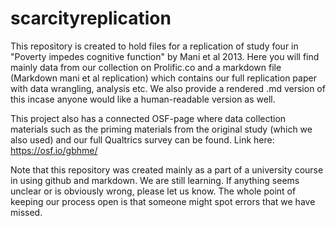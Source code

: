 # scarcityreplication

This repository is created to hold files for a replication of study four in "Poverty impedes cognitive function" by Mani et al 2013. Here you will find mainly data from our collection on Prolific.co and a markdown file (Markdown mani et al replication) which contains our full replication paper with data wrangling, analysis etc. We also provide a rendered .md version of this incase anyone would like a human-readable version as well. 

This project also has a connected OSF-page where data collection materials such as the priming materials from the original study (which we also used) and our full Qualtrics survey can be found. Link here: https://osf.io/gbhme/

Note that this repository was created mainly as a part of a university course in using github and markdown. We are still learning. If anything seems unclear or is obviously wrong, please let us know. The whole point of keeping our process open is that someone might spot errors that we have missed. 

